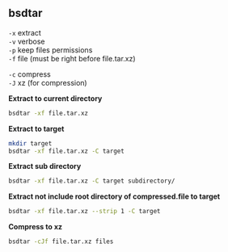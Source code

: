 bsdtar
---

`-x` extract  
`-v` verbose  
`-p` keep files permissions  
`-f` file (must be right before file.tar.xz)  

`-c` compress  
`-J` xz (for compression)  

**Extract to current directory**  
```sh
bsdtar -xf file.tar.xz
```

**Extract to target**
```sh
mkdir target
bsdtar -xf file.tar.xz -C target
```

**Extract sub directory**
```sh
bsdtar -xf file.tar.xz -C target subdirectory/
```

**Extract not include root directory of compressed.file to target**
```sh
bsdtar -xf file.tar.xz --strip 1 -C target
```

**Compress to xz**  
```sh
bsdtar -cJf file.tar.xz files
```
